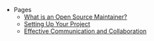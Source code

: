 - Pages
  - [What is an Open Source Maintainer?](/intro.md)
  - [Setting Up Your Project](/how-to-setup-your-project.md)
  - [Effective Communication and Collaboration](/effective-communication.md)
